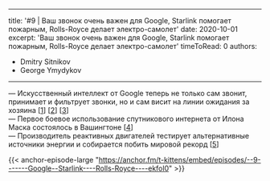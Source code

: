 
---
title: '#9 | Ваш звонок очень важен для Google, Starlink помогает пожарным, Rolls-Royce делает электро-самолет'
date: 2020-10-01
excerpt: 'Ваш звонок очень важен для Google, Starlink помогает пожарным, Rolls-Royce делает электро-самолет'
timeToRead: 0
authors:
  - Dmitry Sitnikov
  - George Ymydykov
---

— Искусственный интеллект от Google теперь не только сам звонит, принимает и фильтрует звонки, но и сам висит на линии ожидания за хозяина [[1](https://blog.google/products/pixel/hold-for-me/)] [[2](https://blog.google/products/android/say-hello-safer-phone-calls/)] [[3](https://ai.googleblog.com/2018/05/duplex-ai-system-for-natural-conversation.html)]<br/>
— Первое боевое использование спутникового интернета от Илона Маска состоялось в Вашингтоне [[4](https://vc.ru/tech/163216-spacex-predostavila-pozharnym-v-ssha-dostup-k-sputnikam-starlink-dlya-vyhoda-v-internet-v-selskoy-mestnosti)]<br/>
— Производитель реактивных двигателей тестирует альтернативные источники энергии и собирается побить мировой рекорд [[5](https://techxplore.com/news/2020-09-rolls-royce-plane-technology-electric.html)]

{{< anchor-episode-large "https://anchor.fm/t-kittens/embed/episodes/--9-------Google--Starlink----Rolls-Royce----ekfol0" >}}
